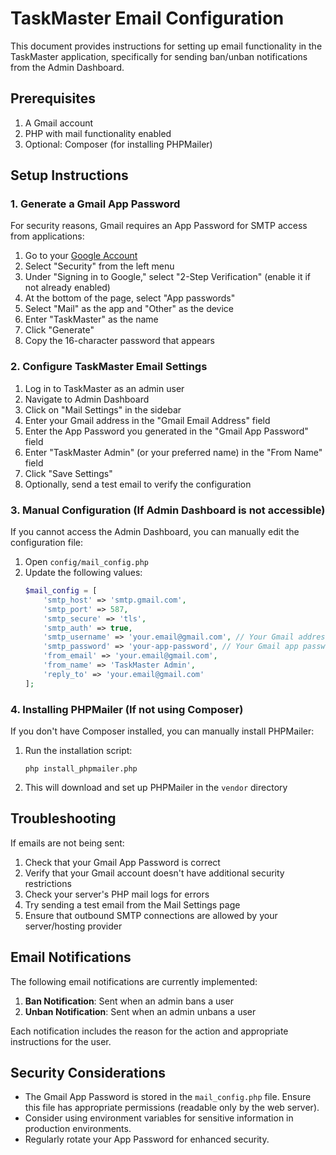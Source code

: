 # TaskMaster Email Configuration

This document provides instructions for setting up email functionality in the TaskMaster application, specifically for sending ban/unban notifications from the Admin Dashboard.

## Prerequisites

1. A Gmail account
2. PHP with mail functionality enabled
3. Optional: Composer (for installing PHPMailer)

## Setup Instructions

### 1. Generate a Gmail App Password

For security reasons, Gmail requires an App Password for SMTP access from applications:

1. Go to your [Google Account](https://myaccount.google.com/)
2. Select "Security" from the left menu
3. Under "Signing in to Google," select "2-Step Verification" (enable it if not already enabled)
4. At the bottom of the page, select "App passwords"
5. Select "Mail" as the app and "Other" as the device
6. Enter "TaskMaster" as the name
7. Click "Generate"
8. Copy the 16-character password that appears

### 2. Configure TaskMaster Email Settings

1. Log in to TaskMaster as an admin user
2. Navigate to Admin Dashboard
3. Click on "Mail Settings" in the sidebar
4. Enter your Gmail address in the "Gmail Email Address" field
5. Enter the App Password you generated in the "Gmail App Password" field
6. Enter "TaskMaster Admin" (or your preferred name) in the "From Name" field
7. Click "Save Settings"
8. Optionally, send a test email to verify the configuration

### 3. Manual Configuration (If Admin Dashboard is not accessible)

If you cannot access the Admin Dashboard, you can manually edit the configuration file:

1. Open `config/mail_config.php`
2. Update the following values:
   ```php
   $mail_config = [
       'smtp_host' => 'smtp.gmail.com',
       'smtp_port' => 587,
       'smtp_secure' => 'tls',
       'smtp_auth' => true,
       'smtp_username' => 'your.email@gmail.com', // Your Gmail address
       'smtp_password' => 'your-app-password', // Your Gmail app password
       'from_email' => 'your.email@gmail.com',
       'from_name' => 'TaskMaster Admin',
       'reply_to' => 'your.email@gmail.com'
   ];
   ```

### 4. Installing PHPMailer (If not using Composer)

If you don't have Composer installed, you can manually install PHPMailer:

1. Run the installation script:
   ```
   php install_phpmailer.php
   ```

2. This will download and set up PHPMailer in the `vendor` directory

## Troubleshooting

If emails are not being sent:

1. Check that your Gmail App Password is correct
2. Verify that your Gmail account doesn't have additional security restrictions
3. Check your server's PHP mail logs for errors
4. Try sending a test email from the Mail Settings page
5. Ensure that outbound SMTP connections are allowed by your server/hosting provider

## Email Notifications

The following email notifications are currently implemented:

1. **Ban Notification**: Sent when an admin bans a user
2. **Unban Notification**: Sent when an admin unbans a user

Each notification includes the reason for the action and appropriate instructions for the user.

## Security Considerations

- The Gmail App Password is stored in the `mail_config.php` file. Ensure this file has appropriate permissions (readable only by the web server).
- Consider using environment variables for sensitive information in production environments.
- Regularly rotate your App Password for enhanced security. 